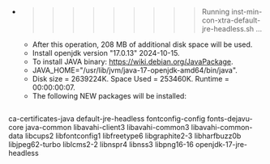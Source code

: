* >>>>>>>>> Running inst-min-con-xtra-default-jre-headless.sh ...
  * After this operation, 208 MB of additional disk space will be used.
  * Install openjdk version "17.0.13" 2024-10-15.
  * To install JAVA binary: https://wiki.debian.org/JavaPackage.
  * JAVA_HOME="/usr/lib/jvm/java-17-openjdk-amd64/bin/java".
  * Disk size = 2639224K. Space Used = 253460K. Runtime = 00:00:00:07.
  * The following NEW packages will be installed:
  ```bash
ca-certificates-java default-jre-headless fontconfig-config fonts-dejavu-core java-common
libavahi-client3 libavahi-common3 libavahi-common-data libcups2 libfontconfig1
libfreetype6 libgraphite2-3 libharfbuzz0b libjpeg62-turbo liblcms2-2
libnspr4 libnss3 libpng16-16 openjdk-17-jre-headless
  ```
